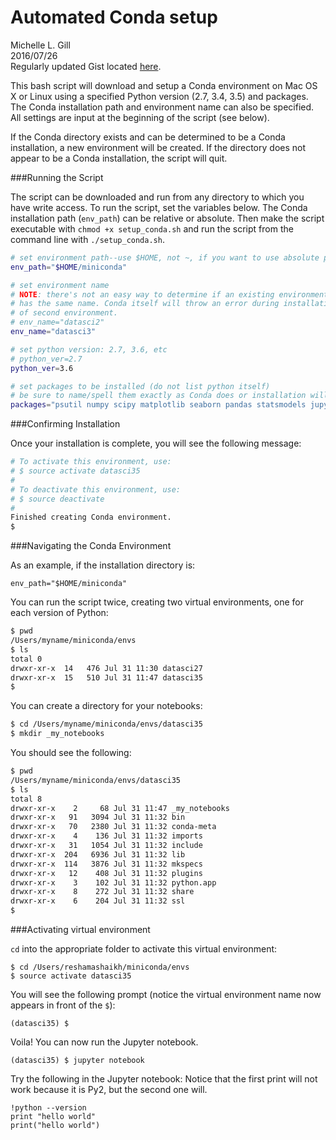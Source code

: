 # Automated Conda setup

Michelle L. Gill  
2016/07/26  
Regularly updated Gist located [here](https://gist.github.com/mlgill/4302c24ad1c8999577fd2f6cd03d8d2b/edit).

This bash script will download and setup a Conda environment on Mac OS X or Linux using a specified Python version (2.7, 3.4, 3.5) and packages. The Conda installation path and environment name can also be specified. All settings are input at the beginning of the script (see below).

If the Conda directory exists and can be determined to be a Conda installation, a new environment will be created. If the directory does not appear to be a Conda installation, the script will quit.

###Running the Script

The script can be downloaded and run from any directory to which you have write access. To run the script, set the variables below. The Conda installation path (`env_path`) can be relative or absolute. Then make the script executable with `chmod +x setup_conda.sh` and run the script from the command line with `./setup_conda.sh`.


```bash
# set environment path--use $HOME, not ~, if you want to use absolute path
env_path="$HOME/miniconda"

# set environment name
# NOTE: there's not an easy way to determine if an existing environment
# has the same name. Conda itself will throw an error during installation
# of second environment.
# env_name="datasci2"
env_name="datasci3"

# set python version: 2.7, 3.6, etc
# python_ver=2.7
python_ver=3.6

# set packages to be installed (do not list python itself)
# be sure to name/spell them exactly as Conda does or installation will fail
packages="psutil numpy scipy matplotlib seaborn pandas statsmodels jupyter ipython notebook nbconvert sqlalchemy psycopg2 beautifulsoup4 html5lib lxml ipykernel requests flask nltk gensim"
```

###Confirming Installation

Once your installation is complete, you will see the following message:
```bash
# To activate this environment, use:
# $ source activate datasci35
#
# To deactivate this environment, use:
# $ source deactivate
#
Finished creating Conda environment.
$
```

###Navigating the Conda Environment

As an example, if the installation directory is:
```
env_path="$HOME/miniconda"
```

You can run the script twice, creating two virtual environments, one for each version of Python:
```bash
$ pwd
/Users/myname/miniconda/envs
$ ls
total 0
drwxr-xr-x  14   476 Jul 31 11:30 datasci27
drwxr-xr-x  15   510 Jul 31 11:47 datasci35
$
```

You can create a directory for your notebooks:
```bash
$ cd /Users/myname/miniconda/envs/datasci35
$ mkdir _my_notebooks
```

You should see the following:  
```bash
$ pwd
/Users/myname/miniconda/envs/datasci35
$ ls
total 8
drwxr-xr-x    2     68 Jul 31 11:47 _my_notebooks
drwxr-xr-x   91   3094 Jul 31 11:32 bin
drwxr-xr-x   70   2380 Jul 31 11:32 conda-meta
drwxr-xr-x    4    136 Jul 31 11:32 imports
drwxr-xr-x   31   1054 Jul 31 11:32 include
drwxr-xr-x  204   6936 Jul 31 11:32 lib
drwxr-xr-x  114   3876 Jul 31 11:32 mkspecs
drwxr-xr-x   12    408 Jul 31 11:32 plugins
drwxr-xr-x    3    102 Jul 31 11:32 python.app
drwxr-xr-x    8    272 Jul 31 11:32 share
drwxr-xr-x    6    204 Jul 31 11:32 ssl
$
```

###Activating virtual environment

`cd` into the appropriate folder to activate this virtual environment:
```
$ cd /Users/reshamashaikh/miniconda/envs
$ source activate datasci35
```

You will see the following prompt (notice the virtual environment name now appears in front of the `$`):
```
(datasci35) $ 
```

Voila!  You can now run the Jupyter notebook.
```
(datasci35) $ jupyter notebook
```

Try the following in the Jupyter notebook:
Notice that the first print will not work because it is Py2, but the second one will.  
```
!python --version
print "hello world"
print("hello world")
```

